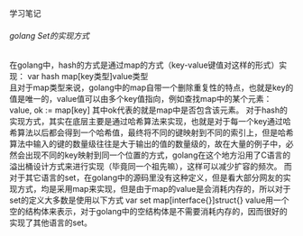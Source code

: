 学习笔记
###### golang Set的实现方式
在golang中，hash的方式是通过map的方式（key-value键值对这样的形式）实现：
	var hash map[key类型]value类型  
且对于map类型来说，golang中的map自带一个删除重复性的特点，也就是key的值是唯一的，value值可以由多个key值指向，例如查找map中的某个元素：
	value, ok := map[key]
其中ok代表的就是map中是否包含该元素。
对于hash的实现方式，其实在底层主要是通过哈希算法来实现，也就是对于每一个key通过哈希算法以后都会得到一个哈希值，最终将不同的键映射到不同的索引上，但是哈希算法中输入的键的数量级往往是大于输出的值的数量级的，故在大量的例子中，必然会出现不同的key映射到同一个位置的方式，golang在这个地方沿用了C语言的溢出桶设计方式来进行实现（毕竟同一个祖先嘛），这样可以减少扩容的频次。
而对于其它语言的set，在golang中的源码里没有这种定义，但是看大部分网友的实现方式，均是采用map来实现，但是由于map的value是会消耗内存的，所以对于set的定义大多数是使用以下方式
	var set map[interface{}]struct{}
value用一个空的结构体来表示，对于golang中的空结构体是不需要消耗内存的，因而很好的实现了其他语言的set。

